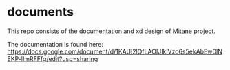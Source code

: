 # documents
This repo consists of the documentation and xd design of Mitane project.

The documentation is found here: https://docs.google.com/document/d/1KAUl2lOfLAOIJIklVzo6s5ekAbEw0INEKP-lImRFFfg/edit?usp=sharing
